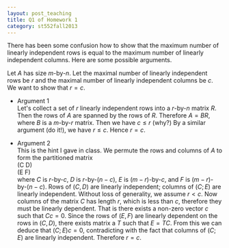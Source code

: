 ```yaml
---
layout: post_teaching
title: Q1 of Homework 1
category: st552fall2013
---
```


There has been some confusion how to show that the maximum number of linearly independent rows is equal to the maximum number of linearly independent columns. Here are some possible arguments. 

Let $A$ has size $m$-by-$n$. Let the maximal number of linearly independent rows be $r$ and the maximal number of linearly independent columns be $c$. We want to show that $r=c$.

* Argument 1  
 Let's collect a set of $r$ linearly independent rows into a $r$-by-$n$ matrix $R$. Then the rows of $A$ are spanned by the rows of $R$. Therefore $A = BR$, where $B$ is a $m$-by-$r$ matrix. Then we have $c \le r$ (why?) By a similar argument (do it!), we have $r \le c$. Hence $r=c$.

* Argument 2  
This is the hint I gave in class. We permute the rows and columns of $A$ to form the partitioned matrix  
(C D)  
(E F)  
where $C$ is $r$-by-$c$, $D$ is $r$-by-$(n-c)$, $E$ is $(m-r)$-by-$c$, and $F$ is $(m-r)$-by-$(n-c)$. Rows of $(C, D)$ are linearly independent; columns of $(C; E)$ are linearly independent. Without loss of generality, we assume $r < c$. Now columns of the matrix $C$ has length $r$, which is less than $c$, therefore they must be linearly dependent. That is there exists a non-zero vector $c$ such that $C c = 0$. Since the rows of $(E, F)$ are linearly dependent on the rows in $(C, D)$, there exists matrix a $T$ such that $E = TC$. From this we can deduce that $(C; E) c = 0$, contradicting with the fact that columns of $(C; E)$ are linearly independent. Therefore $r=c$.



